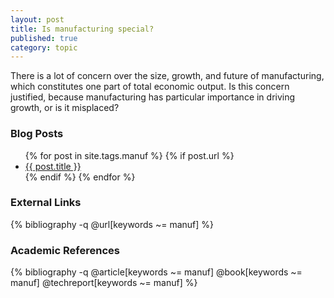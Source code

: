 ```yaml
---
layout: post
title: Is manufacturing special?
published: true
category: topic
---
```


There is a lot of concern over the size, growth, and future of manufacturing, which constitutes one part of total economic output. Is this concern justified, because manufacturing has particular importance in driving growth, or is it misplaced?

### Blog Posts
<div class="posts">
<ul>
  {% for post in site.tags.manuf %}
    {% if post.url %}
        <li>
         <a id="post-link-trans" class="post-link" href="{{ post.url | prepend: site.baseurl }}">
            {{ post.title }}
          </a>
        </li>
    {% endif %}
  {% endfor %}
</ul>
</div>

### External Links

{% bibliography -q @url[keywords ~= manuf] %}

### Academic References

{% bibliography -q @article[keywords ~= manuf] @book[keywords ~= manuf] @techreport[keywords ~= manuf] %}
